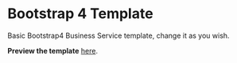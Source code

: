 # Bootstrap 4 Template

Basic Bootstrap4  Business Service template, change it as you wish. 

**Preview the template** [here](https://pages.github.com/).
